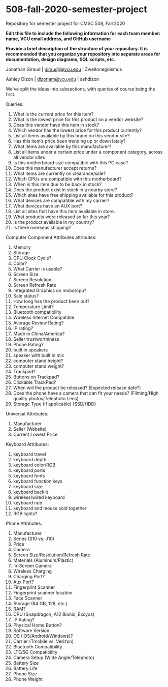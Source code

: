 # 508-fall-2020-semester-project
Repository for semester project for CMSC 508, Fall 2020

**Edit this file to include the following information for each team member: name, VCU email address, and GitHub username**

**Provide a brief description of the structure of your repository. It is recommended that you organize your repository into separate areas for documentation, design diagrams, SQL scripts, etc.**

Jonathan Giraud | giraudjj@vcu.edu | Zweitonegoismus

Ashley Dizon  | dizonam@vcu.edu | ashdizon

We've split the ideas into subsections, with queries of course being the first.

Queries:

1. What is the current price for this item? 
2. What is the lowest price for this product on a vendor website?
3. Does this vendor have this item in stock? 
4. Which vendor has the lowest price for this product currently? 
5. List all items available by this brand on this vendor site?
6. Has this item’s price been trending up or down lately? 
7. What items are available by this manufacturer? 
8. List all items under a certain price under a component category, across all vendor sites
9. Is this motherboard size compatible with this PC case?
10. Does this manufacturer accept returns? 
11. What items are currently on clearance/sale? 
12. Which CPUs are compatible with this motherboard?
13. When is this item due to be back in stock? 
14. Does the product exist in stock in a nearby store?
15. Which sites have free shipping available for this product?
16. What devices are compatible with my carrier?
17. What devices have an AUX port?
18. List all sites that have this item available in store.
19. What products were released so far this year?
20. Is the product available in my country?
21. Is there overseas shipping?



Computer Component Attributes
attributes:

1. Memory
2. Storage
3. CPU Clock Cycle?
4. Color?
5. What Carrier is usable?
6. Screen Size
7. Screen Resolution
8. Screen Refresh Rate
9. Integrated Graphics on mobo/cpu?
10. Sale status?
11. How long has the product been out?
12. Temperature Limit?
13. Bluetooth compatibility
14. Wireless Internet Compatible
15. Average Review Rating?
16. IP rating?
17. Made in China/America?
18. Seller trustworthiness	
19. Phone Rating?
20. built in speakers 
21. speaker with built in mic
22. computer stand height?
23. computer stand weight?
24. Trackpad?
25. Buttons on Trackpad?
26. Clickable TrackPad?
27. When will the product be released? (Expected release date?)
28. Does the phone have a camera that can fit your needs? (Filming/High quality photos/Telephoto Lens)
29. Storage Type (If applicable) (SSD/HDD)

Universal Attributes:
1. Manufacturer
2. Seller (Website)
3. Current Lowest Price


Keyboard Attributes: 
1. keyboard travel
2. keyboard depth
3. keyboard color/RGB
4. keyboard ports
5. keyboard fonts
6. keyboard function keys
7. keyboard size
8. keyboard backlit
9. wireless/wired keyboard
10. keyboard nub
11. keyboard and mouse sold together
12. RGB lights?

Phone Attributes:
1. Manufacturer
2. Series (S10 vs. J10)
3. Price
4. Camera
5. Screen Size/Resolution/Refresh Rate
6. Materials (Aluminum/Plastic)
7. In-Screen Camera
8. Wireless Charging
9. Charging Port?
10. Aux Port?
11. Fingerprint Scanner
12. Fingerprint scanner location
13. Face Scanner
14. Storage (64 GB, 128, etc.)
15. RAM?
16. CPU (Snapdragon, A12 Bionic, Exoyos)
17. IP Rating?
18. Physical Home Button?
19. Software Version
20. OS (IOS/Android/Windows)?
21. Carrier (Tmobile vs. Verizon)
22. Bluetooth Compatibility
23. LTE/5G Compatibility
24. Camera Setup (Wide Angle/Telephoto)
25. Battery Size
26. Battery Life
27. Phone Size
28. Phone Weight

